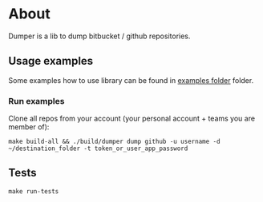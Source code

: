 # About

Dumper is a lib to dump bitbucket / github repositories.

## Usage examples

Some examples how to use library can be found in [examples folder](https://github.com/Updiver/dumper/tree/dev/examples/dumper) folder.

### Run examples

Clone all repos from your account (your personal account + teams you are member of):
```
make build-all && ./build/dumper dump github -u username -d ~/destination_folder -t token_or_user_app_password
```
## Tests 

```
make run-tests
```